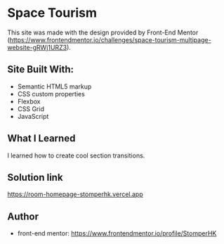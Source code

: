 # Space Tourism

This site was made with the design provided by Front-End Mentor (https://www.frontendmentor.io/challenges/space-tourism-multipage-website-gRWj1URZ3).

## Site Built With:

- Semantic HTML5 markup
- CSS custom properties
- Flexbox
- CSS Grid
- JavaScript

## What I Learned

I learned how to create cool section transitions.

## Solution link

https://room-homepage-stomperhk.vercel.app

## Author

- front-end mentor: https://www.frontendmentor.io/profile/StomperHK
